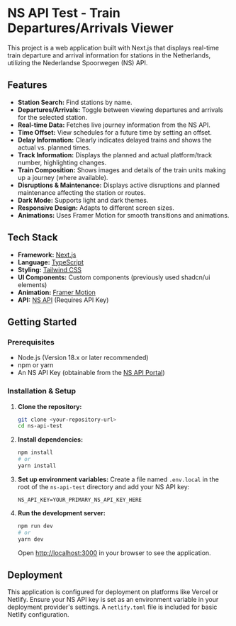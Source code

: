 # NS API Test - Train Departures/Arrivals Viewer

This project is a web application built with Next.js that displays real-time train departure and arrival information for stations in the Netherlands, utilizing the Nederlandse Spoorwegen (NS) API.

## Features

*   **Station Search:** Find stations by name.
*   **Departures/Arrivals:** Toggle between viewing departures and arrivals for the selected station.
*   **Real-time Data:** Fetches live journey information from the NS API.
*   **Time Offset:** View schedules for a future time by setting an offset.
*   **Delay Information:** Clearly indicates delayed trains and shows the actual vs. planned times.
*   **Track Information:** Displays the planned and actual platform/track number, highlighting changes.
*   **Train Composition:** Shows images and details of the train units making up a journey (where available).
*   **Disruptions & Maintenance:** Displays active disruptions and planned maintenance affecting the station or routes.
*   **Dark Mode:** Supports light and dark themes.
*   **Responsive Design:** Adapts to different screen sizes.
*   **Animations:** Uses Framer Motion for smooth transitions and animations.

## Tech Stack

*   **Framework:** [Next.js](https://nextjs.org/)
*   **Language:** [TypeScript](https://www.typescriptlang.org/)
*   **Styling:** [Tailwind CSS](https://tailwindcss.com/)
*   **UI Components:** Custom components (previously used shadcn/ui elements)
*   **Animation:** [Framer Motion](https://www.framer.com/motion/)
*   **API:** [NS API](https://apiportal.ns.nl/) (Requires API Key)

## Getting Started

### Prerequisites

*   Node.js (Version 18.x or later recommended)
*   npm or yarn
*   An NS API Key (obtainable from the [NS API Portal](https://apiportal.ns.nl/))

### Installation & Setup

1.  **Clone the repository:**
    ```bash
    git clone <your-repository-url>
    cd ns-api-test
    ```

2.  **Install dependencies:**
    ```bash
    npm install
    # or
    yarn install
    ```

3.  **Set up environment variables:**
    Create a file named `.env.local` in the root of the `ns-api-test` directory and add your NS API key:
    ```env
    NS_API_KEY=YOUR_PRIMARY_NS_API_KEY_HERE
    ```

4.  **Run the development server:**
    ```bash
    npm run dev
    # or
    yarn dev
    ```
    Open [http://localhost:3000](http://localhost:3000) in your browser to see the application.

## Deployment

This application is configured for deployment on platforms like Vercel or Netlify. Ensure your NS API key is set as an environment variable in your deployment provider's settings. A `netlify.toml` file is included for basic Netlify configuration.
